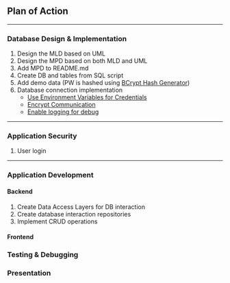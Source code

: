 ## Plan of Action

----
### Database Design & Implementation
1. Design the MLD based on UML
2. Design the MPD based on both MLD and UML
3. Add MPD to README.md
4. Create DB and tables from SQL script
5. Add demo data (PW is hashed using [BCrypt Hash Generator](https://bcrypt-generator.com/))
6. Database connection implementation 
   * [Use Environment Variables for Credentials](https://github.com/Watch-Me-Fly/PayMyBuddy/commit/410188f0826644d469c2b4a7b7703714ee724d5d)
   * [Encrypt Communication](https://github.com/Watch-Me-Fly/PayMyBuddy/commit/8ebe6ec3f513690a755dedd93d83051b2a8c7c13)
   * [Enable logging for debug](https://github.com/Watch-Me-Fly/PayMyBuddy/commit/45b1cfc2a2f15a5dcec8bf00deb312670b8ef5df)
----
### Application Security
1. User login
----
### Application Development
#### Backend 
1. Create Data Access Layers for DB interaction
2. Create database interaction repositories
3. Implement CRUD operations
#### Frontend
### Testing & Debugging
### Presentation